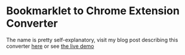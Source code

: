 Bookmarklet to Chrome Extension Converter
=========================================

The name is pretty self-explanatory, visit my blog post describing this converter [here](http://blog.self.li/post/16366939413/how-to-convert-bookmarklet-to-chrome-extension) or see [the live demo](http://sandbox.self.li/bookmarklet-to-extension/)